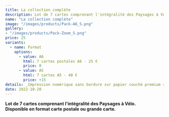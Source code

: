 ```yaml
---
title: La collection complète
description: Lot de 7 cartes comprenant l'intégralité des Paysages à Vélo.
name: "La collection complète"
image: "/images/products/Pack-A6_S.png"
gallery:
- "/images/products/Pack-Zoom_S.png"
price: 25
variants:
  - name: Format
    options:
      - value: A6
        html: 7 cartes postales A6 - 25 €
        price: 0
      - value: A5
        html: 7 cartes A5 - 40 €
        price: +15
details: _Impression numérique sans bordure sur papier couché premium semi mat 300 g (A5) ou finition soft touch 380 g (A6)._
date: 2022-10-20
---
```

**Lot de 7 cartes comprenant l'intégralité des Paysages à Vélo.**  
**Disponible en format carte postale ou grande carte.**
